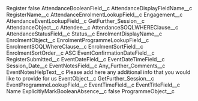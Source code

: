<?xml version="1.0" encoding="UTF-8"?>
<CustomMetadata xmlns="http://soap.sforce.com/2006/04/metadata" xmlns:xsi="http://www.w3.org/2001/XMLSchema-instance" xmlns:xsd="http://www.w3.org/2001/XMLSchema">
    <label>Register</label>
    <protected>false</protected>
    <values>
        <field>AttendanceBooleanField__c</field>
        <value xsi:nil="true"/>
    </values>
    <values>
        <field>AttendanceDisplayFieldName__c</field>
        <value xsi:type="xsd:string">RegisterName__c</value>
    </values>
    <values>
        <field>AttendanceEnrolmentLookupField__c</field>
        <value xsi:type="xsd:string">Engagement__c</value>
    </values>
    <values>
        <field>AttendanceEventLookupField__c</field>
        <value xsi:type="xsd:string">GetFurther_Session__c</value>
    </values>
    <values>
        <field>AttendanceObject__c</field>
        <value xsi:type="xsd:string">Attendee__c</value>
    </values>
    <values>
        <field>AttendanceSOQLWHEREClause__c</field>
        <value xsi:nil="true"/>
    </values>
    <values>
        <field>AttendanceStatusField__c</field>
        <value xsi:type="xsd:string">Status__c</value>
    </values>
    <values>
        <field>EnrolmentDisplayName__c</field>
        <value xsi:nil="true"/>
    </values>
    <values>
        <field>EnrolmentObject__c</field>
        <value xsi:nil="true"/>
    </values>
    <values>
        <field>EnrolmentProgrammeLookupField__c</field>
        <value xsi:nil="true"/>
    </values>
    <values>
        <field>EnrolmentSOQLWhereClause__c</field>
        <value xsi:nil="true"/>
    </values>
    <values>
        <field>EnrolmentSortField__c</field>
        <value xsi:nil="true"/>
    </values>
    <values>
        <field>EnrolmentSortOrder__c</field>
        <value xsi:type="xsd:string">ASC</value>
    </values>
    <values>
        <field>EventConfirmationDateField__c</field>
        <value xsi:type="xsd:string">RegisterSubmitted__c</value>
    </values>
    <values>
        <field>EventDateField__c</field>
        <value xsi:nil="true"/>
    </values>
    <values>
        <field>EventDateTimeField__c</field>
        <value xsi:type="xsd:string">Session_Date__c</value>
    </values>
    <values>
        <field>EventNotesField__c</field>
        <value xsi:type="xsd:string">Any_Further_Comments__c</value>
    </values>
    <values>
        <field>EventNotesHelpText__c</field>
        <value xsi:type="xsd:string">Please add here any additional info that you would like to provide for us</value>
    </values>
    <values>
        <field>EventObject__c</field>
        <value xsi:type="xsd:string">GetFurther_Session__c</value>
    </values>
    <values>
        <field>EventProgrammeLookupField__c</field>
        <value xsi:nil="true"/>
    </values>
    <values>
        <field>EventTimeField__c</field>
        <value xsi:nil="true"/>
    </values>
    <values>
        <field>EventTitleField__c</field>
        <value xsi:type="xsd:string">Name</value>
    </values>
    <values>
        <field>ExplicitlyMarkBooleanAbsence__c</field>
        <value xsi:type="xsd:boolean">false</value>
    </values>
    <values>
        <field>ProgrammeObject__c</field>
        <value xsi:nil="true"/>
    </values>
</CustomMetadata>
